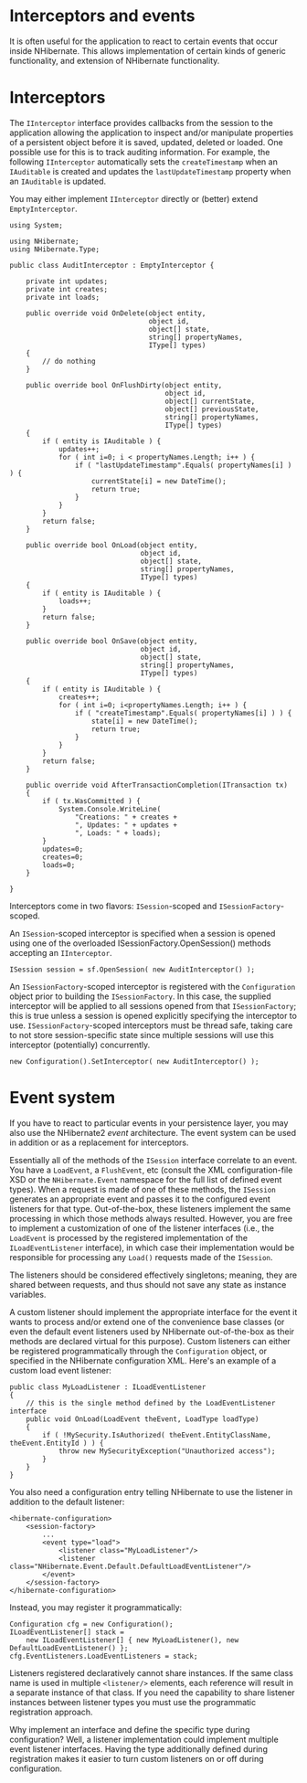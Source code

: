 # Interceptors and events

It is often useful for the application to react to certain events that
occur inside NHibernate. This allows implementation of certain kinds of
generic functionality, and extension of NHibernate functionality.

# Interceptors

The `IInterceptor` interface provides callbacks from the session to the
application allowing the application to inspect and/or manipulate
properties of a persistent object before it is saved, updated, deleted
or loaded. One possible use for this is to track auditing information.
For example, the following `IInterceptor` automatically sets the
`createTimestamp` when an `IAuditable` is created and updates the
`lastUpdateTimestamp` property when an `IAuditable` is updated.

You may either implement `IInterceptor` directly or (better) extend
`EmptyInterceptor`.

    using System;
        
    using NHibernate;
    using NHibernate.Type;
    
    public class AuditInterceptor : EmptyInterceptor {
    
        private int updates;
        private int creates;
        private int loads;
    
        public override void OnDelete(object entity,
                                      object id,
                                      object[] state,
                                      string[] propertyNames,
                                      IType[] types)
        {
            // do nothing
        }
    
        public override bool OnFlushDirty(object entity, 
                                          object id, 
                                          object[] currentState,
                                          object[] previousState,
                                          string[] propertyNames,
                                          IType[] types)
        {
            if ( entity is IAuditable ) {
                updates++;
                for ( int i=0; i < propertyNames.Length; i++ ) {
                    if ( "lastUpdateTimestamp".Equals( propertyNames[i] ) ) {
                        currentState[i] = new DateTime();
                        return true;
                    }
                }
            }
            return false;
        }
    
        public override bool OnLoad(object entity, 
                                    object id, 
                                    object[] state,
                                    string[] propertyNames,
                                    IType[] types)
        {
            if ( entity is IAuditable ) {
                loads++;
            }
            return false;
        }
    
        public override bool OnSave(object entity, 
                                    object id, 
                                    object[] state,
                                    string[] propertyNames,
                                    IType[] types)
        {
            if ( entity is IAuditable ) {
                creates++;
                for ( int i=0; i<propertyNames.Length; i++ ) {
                    if ( "createTimestamp".Equals( propertyNames[i] ) ) {
                        state[i] = new DateTime();
                        return true;
                    }
                }
            }
            return false;
        }
    
        public override void AfterTransactionCompletion(ITransaction tx)
        {
            if ( tx.WasCommitted ) {
                System.Console.WriteLine(
                    "Creations: " + creates +
                    ", Updates: " + updates +
                    ", Loads: " + loads);
            }
            updates=0;
            creates=0;
            loads=0;
        }
    
    }

Interceptors come in two flavors: `ISession`-scoped and
`ISessionFactory`-scoped.

An `ISession`-scoped interceptor is specified when a session is opened
using one of the overloaded ISessionFactory.OpenSession() methods
accepting an `IInterceptor`.

    ISession session = sf.OpenSession( new AuditInterceptor() );

An `ISessionFactory`-scoped interceptor is registered with the
`Configuration` object prior to building the `ISessionFactory`. In this
case, the supplied interceptor will be applied to all sessions opened
from that `ISessionFactory`; this is true unless a session is opened
explicitly specifying the interceptor to use. `ISessionFactory`-scoped
interceptors must be thread safe, taking care to not store
session-specific state since multiple sessions will use this interceptor
(potentially) concurrently.

    new Configuration().SetInterceptor( new AuditInterceptor() );

# Event system

If you have to react to particular events in your persistence layer, you
may also use the NHibernate2 *event* architecture. The event system can
be used in addition or as a replacement for interceptors.

Essentially all of the methods of the `ISession` interface correlate to
an event. You have a `LoadEvent`, a `FlushEvent`, etc (consult the XML
configuration-file XSD or the `NHibernate.Event` namespace for the full
list of defined event types). When a request is made of one of these
methods, the `ISession` generates an appropriate event and passes it to
the configured event listeners for that type. Out-of-the-box, these
listeners implement the same processing in which those methods always
resulted. However, you are free to implement a customization of one of
the listener interfaces (i.e., the `LoadEvent` is processed by the
registered implementation of the `ILoadEventListener` interface), in
which case their implementation would be responsible for processing any
`Load()` requests made of the `ISession`.

The listeners should be considered effectively singletons; meaning, they
are shared between requests, and thus should not save any state as
instance variables.

A custom listener should implement the appropriate interface for the
event it wants to process and/or extend one of the convenience base
classes (or even the default event listeners used by NHibernate
out-of-the-box as their methods are declared virtual for this purpose).
Custom listeners can either be registered programmatically through the
`Configuration` object, or specified in the NHibernate configuration
XML. Here's an example of a custom load event listener:

    public class MyLoadListener : ILoadEventListener 
    {
        // this is the single method defined by the LoadEventListener interface
        public void OnLoad(LoadEvent theEvent, LoadType loadType)
        {
            if ( !MySecurity.IsAuthorized( theEvent.EntityClassName, theEvent.EntityId ) ) {
                throw new MySecurityException("Unauthorized access");
            }
        }
    }

You also need a configuration entry telling NHibernate to use the
listener in addition to the default listener:

    <hibernate-configuration>
        <session-factory>
            ...
            <event type="load">
                <listener class="MyLoadListener"/>
                <listener class="NHibernate.Event.Default.DefaultLoadEventListener"/>
            </event>
        </session-factory>
    </hibernate-configuration>

Instead, you may register it programmatically:

    Configuration cfg = new Configuration();
    ILoadEventListener[] stack =
        new ILoadEventListener[] { new MyLoadListener(), new DefaultLoadEventListener() };
    cfg.EventListeners.LoadEventListeners = stack;

Listeners registered declaratively cannot share instances. If the same
class name is used in multiple `<listener/>` elements, each reference
will result in a separate instance of that class. If you need the
capability to share listener instances between listener types you must
use the programmatic registration approach.

Why implement an interface and define the specific type during
configuration? Well, a listener implementation could implement multiple
event listener interfaces. Having the type additionally defined during
registration makes it easier to turn custom listeners on or off during
configuration.
